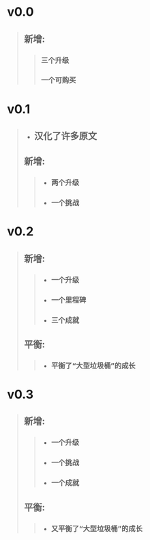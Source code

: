 # v0.0
> ## 新增:
>> ### 三个升级
>> ### 一个可购买
# v0.1
> - ## 汉化了许多原文
> ## 新增:
>> - ### 两个升级
>> -  ### 一个挑战
# v0.2
> ## 新增:
>> - ### 一个升级
>> - ### 一个里程碑
>> - ### 三个成就
> ## 平衡:
>> - ### 平衡了“大型垃圾桶”的成长
# v0.3
> ## 新增:
>> - ### 一个升级
>> - ### 一个挑战
>> - ### 一个成就
> ## 平衡:
>> - ### 又平衡了“大型垃圾桶”的成长
